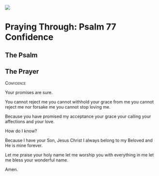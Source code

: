 <img class="intro-right" src="/images/art-paris-psalter.jpg">

# Praying Through: Psalm 77 Confidence

## The Psalm

## The Prayer

<div style="font-variant: small-caps;">
Confidence
</div>


Your promises are sure.

You cannot reject me
  you cannot withhold your grace from me
  you cannot reject me
  nor forsake me
  you cannot stop loving me.

Because you have promised
  my acceptance
  your grace
  your calling
  your affections
  and your love.

How do I know?

Because I have your Son,
  Jesus Christ
  I always belong to my Beloved
  and He is mine forever.

Let me praise your holy name
  let me worship you with everything in me
  let me bless your wonderful name.

Amen.
